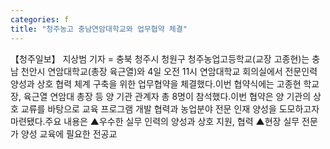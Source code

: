 ```yaml
---
categories: f
title: "청주농고 충남연암대학교와 업무협약 체결"
---
```

【청주일보】 지상범 기자 = 충북 청주시 청원구 청주농업고등학교(교장 고종현)는 충남 천안시 연암대학교(총장 육근열)와 4일 오전 11시 연암대학교 회의실에서 전문인력 양성과 상호 협력 체계 구축을 위한 업무협약을 체결했다.이번 협약식에는 고종현 학교장, 육근열 연암대 총장 등 양 기관 관계자 총 8명이 참석했다.이번 협약은 양 기관의 상호 교류를 바탕으로 교육 프로그램 개발 협력과 농업분야 전문 인재 양성을 도모하고자 마련됐다.주요 내용은 ▲우수한 실무 인력의 양성과 상호 지원, 협력 ▲현장 실무 전문가 양성 교육에 필요한 전공교